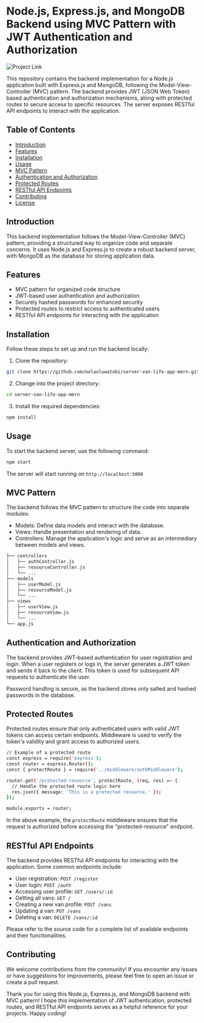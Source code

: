 # Node.js, Express.js, and MongoDB Backend using MVC Pattern with JWT Authentication and Authorization

![Project Link]([https://your-image-url.com](https://van-life-app-server.onrender.com/))

This repository contains the backend implementation for a Node.js application built with Express.js and MongoDB, following the Model-View-Controller (MVC) pattern. The backend provides JWT (JSON Web Token) based authentication and authorization mechanisms, along with protected routes to secure access to specific resources. The server exposes RESTful API endpoints to interact with the application.

## Table of Contents

- [Introduction](#introduction)
- [Features](#features)
- [Installation](#installation)
- [Usage](#usage)
- [MVC Pattern](#mvc-pattern)
- [Authentication and Authorization](#authentication-and-authorization)
- [Protected Routes](#protected-routes)
- [RESTful API Endpoints](#restful-api-endpoints)
- [Contributing](#contributing)
- [License](#license)

## Introduction

This backend implementation follows the Model-View-Controller (MVC) pattern, providing a structured way to organize code and separate concerns. It uses Node.js and Express.js to create a robust backend server, with MongoDB as the database for storing application data.

## Features

- MVC pattern for organized code structure
- JWT-based user authentication and authorization
- Securely hashed passwords for enhanced security
- Protected routes to restrict access to authenticated users
- RESTful API endpoints for interacting with the application

## Installation

Follow these steps to set up and run the backend locally:

1. Clone the repository:

```bash
git clone https://github.com/oolaoluwatobi/server-van-life-app-mern.git
```

2. Change into the project directory:

```bash
cd server-van-life-app-mern
```

3. Install the required dependencies:
```bash
npm install
```

## Usage

To start the backend server, use the following command:

```bash
npm start
```

The server will start running on `http://localhost:5000`

## MVC Pattern

The backend follows the MVC pattern to structure the code into separate modules:

- Models:  Define data models and interact with the database.
- Views: Handle presentation and rendering of data.
- Controllers:  Manage the application's logic and serve as an intermediary between models and views.

```bash
├── controllers
│   ├── authController.js
│   ├── resourceController.js
│   └── ...
├── models
│   ├── userModel.js
│   ├── resourceModel.js
│   └── ...
├── views
│   ├── userView.js
│   ├── resourceView.js
│   └── ...
└── app.js
```

##  Authentication and Authorization

The backend provides JWT-based authentication for user registration and login. When a user registers or logs in, the server generates a JWT token and sends it back to the client. This token is used for subsequent API requests to authenticate the user.

Password handling is secure, as the backend stores only salted and hashed passwords in the database.

##  Protected Routes

Protected routes ensure that only authenticated users with valid JWT tokens can access certain endpoints. Middleware is used to verify the token's validity and grant access to authorized users.

```bash
// Example of a protected route
const express = require('express');
const router = express.Router();
const { protectRoute } = require('../middleware/authMiddleware');

router.get('/protected-resource', protectRoute, (req, res) => {
  // Handle the protected route logic here
  res.json({ message: 'This is a protected resource.' });
});

module.exports = router;

```

In the above example, the `protectRoute` middleware ensures that the request is authorized before accessing the "protected-resource" endpoint.

## RESTful API Endpoints

The backend provides RESTful API endpoints for interacting with the application. Some common endpoints include:

- User registration: `POST /register`
- User login: `POST /auth`
- Accessing user profile: `GET /users/:id`
- Getting all vans: `GET /`
- Creating a new van profile: `POST /vans`
- Updating a van: `PUT /vans`
- Deleting a van: `DELETE /vans/:id`

Please refer to the source code for a complete list of available endpoints and their functionalities.

## Contributing

We welcome contributions from the community! If you encounter any issues or have suggestions for improvements, please feel free to open an issue or create a pull request.

Thank you for using this Node.js, Express.js, and MongoDB backend with MVC pattern! I hope this implementation of JWT authentication, protected routes, and RESTful API endpoints serves as a helpful reference for your projects. Happy coding!
